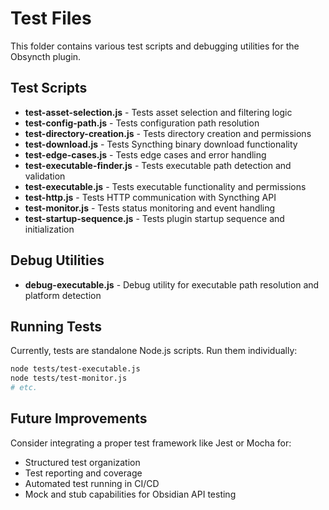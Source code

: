 # Test Files

This folder contains various test scripts and debugging utilities for the Obsyncth plugin.

## Test Scripts

- **test-asset-selection.js** - Tests asset selection and filtering logic
- **test-config-path.js** - Tests configuration path resolution
- **test-directory-creation.js** - Tests directory creation and permissions
- **test-download.js** - Tests Syncthing binary download functionality
- **test-edge-cases.js** - Tests edge cases and error handling
- **test-executable-finder.js** - Tests executable path detection and validation
- **test-executable.js** - Tests executable functionality and permissions
- **test-http.js** - Tests HTTP communication with Syncthing API
- **test-monitor.js** - Tests status monitoring and event handling
- **test-startup-sequence.js** - Tests plugin startup sequence and initialization

## Debug Utilities

- **debug-executable.js** - Debug utility for executable path resolution and platform detection

## Running Tests

Currently, tests are standalone Node.js scripts. Run them individually:

```bash
node tests/test-executable.js
node tests/test-monitor.js
# etc.
```

## Future Improvements

Consider integrating a proper test framework like Jest or Mocha for:
- Structured test organization
- Test reporting and coverage
- Automated test running in CI/CD
- Mock and stub capabilities for Obsidian API testing
